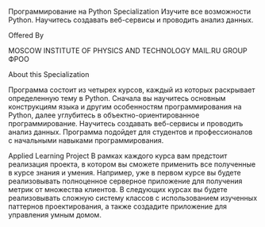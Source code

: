 Программирование на Python Specialization
Изучите все возможности Python. Научитесь создавать веб-сервисы и проводить анализ данных.

Offered By

MOSCOW INSTITUTE OF PHYSICS AND TECHNOLOGY
MAIL.RU GROUP
ФРОО

About this Specialization

Программа состоит из четырех курсов, каждый из которых раскрывает определенную тему в Python. Сначала вы научитесь основным конструкциям языка и другим особенностям программирования на Python, далее углубитесь в объектно-ориентированное программирование. Научитесь создавать веб-сервисы и проводить анализ данных. Программа подойдет для студентов и профессионалов с начальными навыками программирования.

Applied Learning Project
В рамках каждого курса вам предстоит реализация проекта, в котором вы сможете применить все полученные в курсе знания и умения. Например, уже в первом курсе вы будете реализовывать полноценное серверное приложение для получения метрик от множества клиентов. В следующих курсах вы будете реализовывать сложную систему классов с использованием изученных паттернов проектирования, а также создадите приложение для управления умным домом.
